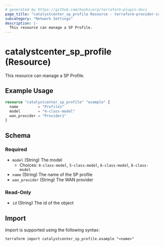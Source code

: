 ```yaml
---
# generated by https://github.com/hashicorp/terraform-plugin-docs
page_title: "catalystcenter_sp_profile Resource - terraform-provider-catalystcenter"
subcategory: "Network Settings"
description: |-
  This resource can manage a SP Profile.
---
```


# catalystcenter_sp_profile (Resource)

This resource can manage a SP Profile.

## Example Usage

```terraform
resource "catalystcenter_sp_profile" "example" {
  name         = "Profile1"
  model        = "4-class-model"
  wan_provider = "Provider1"
}
```

<!-- schema generated by tfplugindocs -->
## Schema

### Required

- `model` (String) The model
  - Choices: `4-class-model`, `5-class-model`, `6-class-model`, `8-class-model`
- `name` (String) The name of the SP profile
- `wan_provider` (String) The WAN provider

### Read-Only

- `id` (String) The id of the object

## Import

Import is supported using the following syntax:

```shell
terraform import catalystcenter_sp_profile.example "<name>"
```
